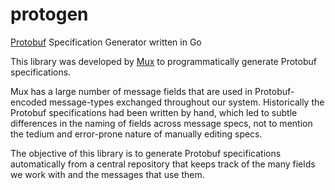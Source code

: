 # protogen
[Protobuf](https://developers.google.com/protocol-buffers/docs/proto3) Specification Generator written in Go

This library was developed by [Mux](https://www.mux.com/) to programmatically generate Protobuf specifications.

Mux has a large number of message fields that are used in Protobuf-encoded message-types exchanged throughout our system. Historically the Protobuf specifications had been written by hand, which led to subtle differences in the naming of fields across message specs, not to mention the tedium and error-prone nature of manually editing specs.

The objective of this library is to generate Protobuf specifications automatically from a central repository that keeps track of the many fields we work with and the messages that use them.
